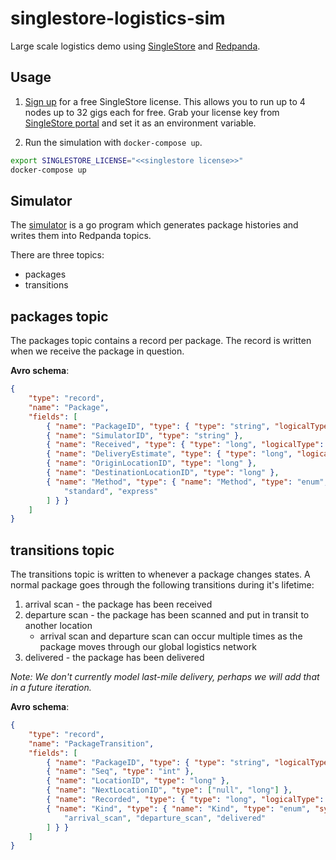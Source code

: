 # singlestore-logistics-sim

Large scale logistics demo using [SingleStore](https://singlestore.com) and [Redpanda](https://vectorized.io/).

## Usage

1. [Sign up](https://msql.co/2E8aBa2) for a free SingleStore license.
This allows you to run up to 4 nodes up to 32 gigs each for free. Grab your license key from [SingleStore portal](https://msql.co/3fZoxjO) and set it as an environment variable.

2. Run the simulation with `docker-compose up`.

```bash
export SINGLESTORE_LICENSE="<<singlestore license>>"
docker-compose up
```

## Simulator

The [simulator](simulator) is a go program which generates package histories and writes them into Redpanda topics.

There are three topics:
 - packages
 - transitions

## packages topic

The packages topic contains a record per package. The record is written when we receive the package in question.

**Avro schema**:

```json
{
    "type": "record",
    "name": "Package",
    "fields": [
        { "name": "PackageID", "type": { "type": "string", "logicalType": "uuid" } },
        { "name": "SimulatorID", "type": "string" },
        { "name": "Received", "type": { "type": "long", "logicalType": "timestamp-millis" } },
        { "name": "DeliveryEstimate", "type": { "type": "long", "logicalType": "timestamp-millis" } },
        { "name": "OriginLocationID", "type": "long" },
        { "name": "DestinationLocationID", "type": "long" },
        { "name": "Method", "type": { "name": "Method", "type": "enum", "symbols": [
            "standard", "express"
        ] } }
    ]
}
```

## transitions topic

The transitions topic is written to whenever a package changes states. A normal package goes through the following transitions during it's lifetime:

1. arrival scan - the package has been received
2. departure scan - the package has been scanned and put in transit to another location
    * arrival scan and departure scan can occur multiple times as the package moves through our global logistics network
3. delivered - the package has been delivered

*Note: We don't currently model last-mile delivery, perhaps we will add that in a future iteration.*

**Avro schema**:

```json
{
    "type": "record",
    "name": "PackageTransition",
    "fields": [
        { "name": "PackageID", "type": { "type": "string", "logicalType": "uuid" } },
        { "name": "Seq", "type": "int" },
        { "name": "LocationID", "type": "long" },
        { "name": "NextLocationID", "type": ["null", "long"] },
        { "name": "Recorded", "type": { "type": "long", "logicalType": "timestamp-millis" } },
        { "name": "Kind", "type": { "name": "Kind", "type": "enum", "symbols": [
            "arrival_scan", "departure_scan", "delivered"
        ] } }
    ]
}
```